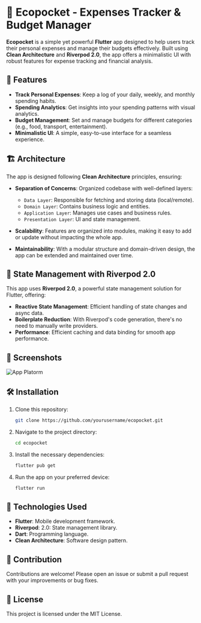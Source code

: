 # 🌿 Ecopocket - Expenses Tracker & Budget Manager

**Ecopocket** is a simple yet powerful **Flutter** app designed to help users track their personal expenses and manage their budgets effectively. Built using **Clean Architecture** and **Riverpod 2.0**, the app offers a minimalistic UI with robust features for expense tracking and financial analysis.

## 📱 Features

- **Track Personal Expenses**: Keep a log of your daily, weekly, and monthly spending habits.
- **Spending Analytics**: Get insights into your spending patterns with visual analytics.
- **Budget Management**: Set and manage budgets for different categories (e.g., food, transport, entertainment).
- **Minimalistic UI**: A simple, easy-to-use interface for a seamless experience.

## 🏗️ Architecture

The app is designed following **Clean Architecture** principles, ensuring:

- **Separation of Concerns**: Organized codebase with well-defined layers:  
  - `Data Layer`: Responsible for fetching and storing data (local/remote).
  - `Domain Layer`: Contains business logic and entities.
  - `Application Layer`: Manages use cases and business rules.
  - `Presentation Layer`: UI and state management.
  
- **Scalability**: Features are organized into modules, making it easy to add or update without impacting the whole app.
  
- **Maintainability**: With a modular structure and domain-driven design, the app can be extended and maintained over time.

## 🌊 State Management with Riverpod 2.0

This app uses **Riverpod 2.0**, a powerful state management solution for Flutter, offering:

- **Reactive State Management**: Efficient handling of state changes and async data.
- **Boilerplate Reduction**: With Riverpod's code generation, there's no need to manually write providers.
- **Performance**: Efficient caching and data binding for smooth app performance.

## 📸 Screenshots

![App Platorm](https://ibb.co/1dB6VRX)

## 🛠️ Installation

1. Clone this repository:
   ```bash
   git clone https://github.com/yourusername/ecopocket.git

2. Navigate to the project directory:
   ```bash
   cd ecopocket

3. Install the necessary dependencies:
   ```bash
   flutter pub get

4. Run the app on your preferred device:
   ```bash
   flutter run

## 🔧 Technologies Used

- **Flutter**: Mobile development framework.
- **Riverpod**: 2.0: State management library.
- **Dart**: Programming language.
- **Clean Architecture**: Software design pattern.

## 🤝 Contribution

Contributions are welcome! Please open an issue or submit a pull request with your improvements or bug fixes.

## 📝 License

This project is licensed under the MIT License.



